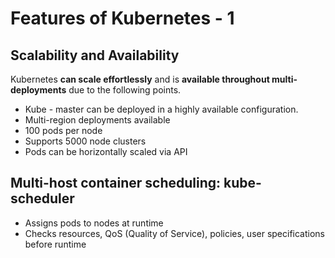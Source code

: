 # Features of Kubernetes - 1

## Scalability and Availability

Kubernetes **can scale effortlessly** and is **available throughout multi-deployments** due to the following points.

* Kube - master can be deployed in a highly available configuration.
* Multi-region deployments available
* 100 pods per node
* Supports 5000 node clusters
* Pods can be horizontally scaled via API

## Multi-host container scheduling: kube-scheduler

* Assigns pods to nodes at runtime
* Checks resources, QoS \(Quality of Service\), policies, user specifications before runtime



